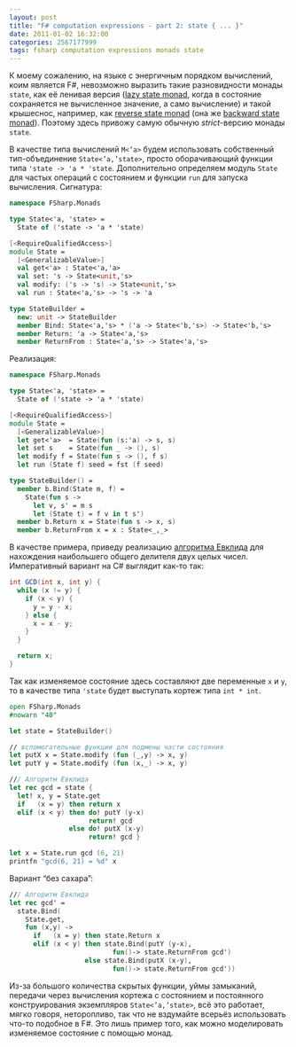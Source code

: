 ```yaml
---
layout: post
title: "F# computation expressions - part 2: state { ... }"
date: 2011-01-02 16:32:00
categories: 2567177999
tags: fsharp computation expressions monads state
---
```

К моему сожалению, на языке с энергичным порядком вычислений, коим является F#, невозможно выразить такие разновидности монады `state`, как её ленивая версия ([lazy state monad](http://blog.melding-monads.com/2009/12/30/fun-with-the-lazy-state-monad/), когда в состояние сохраняется не вычисленное значение, а само вычисление) и такой крышеснос, например, как [reverse state monad](http://lukepalmer.wordpress.com/2008/08/10/mindfuck-the-reverse-state-monad/) (она же [backward state monad](http://panicsonic.blogspot.com/2007/12/backwards-state-or-power-of-laziness.html)). Поэтому здесь привожу самую обычную *strict*-версию монады `state`.

В качестве типа вычислений `M<’a>` будем использовать собственный тип-объединение `State<’a,’state>`, просто оборачивающий функции типа `'state -> 'a * 'state`. Дополнительно определяем модуль `State` для частых операций с состоянием и функции `run` для запуска вычисления. Сигнатура:

```fsharp
namespace FSharp.Monads

type State<'a, 'state> =
  State of ('state -> 'a * 'state)

[<RequireQualifiedAccess>]
module State =
  [<GeneralizableValue>]
  val get<'a> : State<'a,'a>
  val set: 's -> State<unit,'s>
  val modify: ('s -> 's) -> State<unit,'s>
  val run : State<'a,'s> -> 's -> 'a

type StateBuilder =
  new: unit -> StateBuilder
  member Bind: State<'a,'s> * ('a -> State<'b,'s>) -> State<'b,'s>
  member Return: 'a -> State<'a,'s>
  member ReturnFrom : State<'a,'s> -> State<'a,'s>
```

Реализация:

```fsharp
namespace FSharp.Monads

type State<'a, 'state> =
  State of ('state -> 'a * 'state)

[<RequireQualifiedAccess>]
module State =
  [<GeneralizableValue>]
  let get<'a>  = State(fun (s:'a) -> s, s)
  let set s    = State(fun _ -> (), s)
  let modify f = State(fun s -> (), f s)
  let run (State f) seed = fst (f seed)

type StateBuilder() =
  member b.Bind(State m, f) =
    State(fun s -> 
      let v, s' = m s
      let (State t) = f v in t s')
  member b.Return x = State(fun s -> x, s)
  member b.ReturnFrom x = x : State<_,_>
```

В качестве примера, приведу реализацию [алгоритма Евклида](http://ru.wikipedia.org/wiki/%D0%90%D0%BB%D0%B3%D0%BE%D1%80%D0%B8%D1%82%D0%BC_%D0%95%D0%B2%D0%BA%D0%BB%D0%B8%D0%B4%D0%B0) для нахождения наибольшего общего делителя двух целых чисел. Императивный вариант на C# выглядит как-то так:

```c#
int GCD(int x, int y) {
  while (x != y) {
    if (x < y) {
      y = y - x;
    } else {
      x = x - y;
    }
  }

  return x;
}
```

Так как изменяемое состояние здесь составляют две переменные `x` и `y`, то в качестве типа `'state` будет выступать кортеж типа `int * int`.

```fsharp
open FSharp.Monads
#nowarn "40"

let state = StateBuilder()

// вспомогательные функции для подмены части состояния
let putX x = State.modify (fun (_,y) -> x, y)
let putY y = State.modify (fun (x,_) -> x, y)

/// Алгоритм Евклида
let rec gcd = state {
  let! x, y = State.get
  if   (x = y) then return x
  elif (x < y) then do! putY (y-x)
                    return! gcd
               else do! putX (x-y)
                    return! gcd }

let x = State.run gcd (6, 21)
printfn "gcd(6, 21) = %d" x
```

Вариант “без сахара”:

```fsharp
/// Алгоритм Евклида
let rec gcd' =
  state.Bind(
    State.get,
    fun (x,y) ->
      if   (x = y) then state.Return x
      elif (x < y) then state.Bind(putY (y-x),
                          fun()-> state.ReturnFrom gcd')
                   else state.Bind(putX (x-y),
                          fun()-> state.ReturnFrom gcd'))
```

Из-за большого количества скрытых функции, уймы замыканий, передачи через вычисления кортежа с состоянием и постоянного конструирования экземпляров `State<’a,’state>`, всё это работает, мягко говоря, неторопливо, так что не вздумайте всерьёз использовать что-то подобное в F#. Это лишь пример того, как можно моделировать изменяемое состояние с помощью монад.